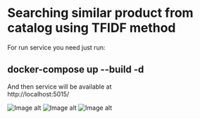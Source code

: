 # Searching similar product from catalog using TFIDF method

For run service you need just run: <br/>
## docker-compose up --build -d <br/>

And then service will be available at <br/>
http://localhost:5015/ <br/>

![Image alt](https://github.com/shaimarus/catalog_simple/blob/main/pict_tfidf_ru.png)
![Image alt](https://github.com/shaimarus/catalog_simple/blob/main/pict_tfidf_kk.png)
![Image alt](https://github.com/shaimarus/catalog_simple/blob/main/pict_tfidf_en.png)